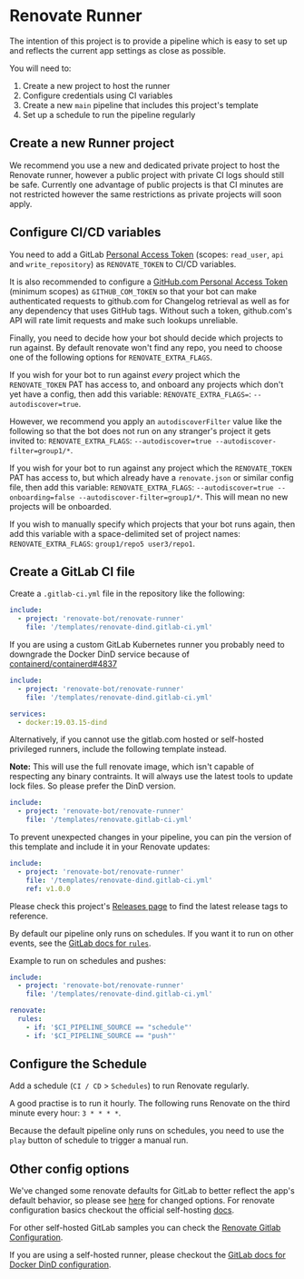 # Renovate Runner

The intention of this project is to provide a pipeline which is easy to set up and reflects the current app settings as close as possible.

You will need to:

1. Create a new project to host the runner
2. Configure credentials using CI variables
3. Create a new `main` pipeline that includes this project's template
4. Set up a schedule to run the pipeline regularly

## Create a new Runner project

We recommend you use a new and dedicated private project to host the Renovate runner, however a public project with private CI logs should still be safe.
Currently one advantage of public projects is that CI minutes are not restricted however the same restrictions as private projects will soon apply.

## Configure CI/CD variables

You need to add a GitLab [Personal Access Token](https://docs.gitlab.com/ee/user/profile/personal_access_tokens.html#creating-a-personal-access-token) (scopes: `read_user`, `api` and `write_repository`) as `RENOVATE_TOKEN` to CI/CD variables.

It is also recommended to configure a [GitHub.com Personal Access Token](https://docs.github.com/en/free-pro-team@latest/github/authenticating-to-github/creating-a-personal-access-token) (minimum scopes) as `GITHUB_COM_TOKEN` so that your bot can make authenticated requests to github.com for Changelog retrieval as well as for any dependency that uses GitHub tags.
Without such a token, github.com's API will rate limit requests and make such lookups unreliable.

Finally, you need to decide how your bot should decide which projects to run against.
By default renovate won't find any repo, you need to choose one of the following options for `RENOVATE_EXTRA_FLAGS`.

If you wish for your bot to run against *every* project which the `RENOVATE_TOKEN` PAT has access to, and onboard any projects which don't yet have a config, then add this variable: `RENOVATE_EXTRA_FLAGS=`: `--autodiscover=true`.

However, we recommend you apply an `autodiscoverFilter` value like the following so that the bot does not run on any stranger's project it gets invited to: `RENOVATE_EXTRA_FLAGS`: `--autodiscover=true --autodiscover-filter=group1/*`.

If you wish for your bot to run against any project which the `RENOVATE_TOKEN` PAT has access to, but which already have a `renovate.json` or similar config file, then add this variable: `RENOVATE_EXTRA_FLAGS`: `--autodiscover=true --onboarding=false --autodiscover-filter=group1/*`. This will mean no new projects will be onboarded.

If you wish to manually specify which projects that your bot runs again, then add this variable with a space-delimited set of project names: `RENOVATE_EXTRA_FLAGS`: `group1/repo5 user3/repo1`.

## Create a GitLab CI file

Create a `.gitlab-ci.yml` file in the repository like the following:

```yaml
include:
  - project: 'renovate-bot/renovate-runner'
    file: '/templates/renovate-dind.gitlab-ci.yml'
```

If you are using a custom GitLab Kubernetes runner you probably need to downgrade the Docker DinD service because of [containerd/containerd#4837](https://github.com/containerd/containerd/issues/4837)

```yaml
include:
  - project: 'renovate-bot/renovate-runner'
    file: '/templates/renovate-dind.gitlab-ci.yml'

services:
  - docker:19.03.15-dind
```

Alternatively, if you cannot use the gitlab.com hosted or self-hosted privileged runners, include the following template instead.

**Note:** This will use the full renovate image, which isn't capable of respecting any binary contraints.
It will always use the latest tools to update lock files.
So please prefer the DinD version.

```yaml
include:
  - project: 'renovate-bot/renovate-runner'
    file: '/templates/renovate.gitlab-ci.yml'
```

To prevent unexpected changes in your pipeline, you can pin the version of this template and include it in your Renovate updates:

```yaml
include:
  - project: 'renovate-bot/renovate-runner'
    file: '/templates/renovate-dind.gitlab-ci.yml'
    ref: v1.0.0
```

Please check this project's [Releases page](https://gitlab.com/renovate-bot/renovate-runner/-/releases)
to find the latest release tags to reference.

By default our pipeline only runs on schedules.
If you want it to run on other events, see the [GitLab docs for `rules`](https://docs.gitlab.com/ee/ci/yaml/#rules).

Example to run on schedules and pushes:

```yaml
include:
  - project: 'renovate-bot/renovate-runner'
    file: '/templates/renovate-dind.gitlab-ci.yml'

renovate:
  rules:
    - if: '$CI_PIPELINE_SOURCE == "schedule"'
    - if: '$CI_PIPELINE_SOURCE == "push"'
``` 

## Configure the Schedule

Add a schedule (`CI / CD` > `Schedules`) to run Renovate regularly.

A good practise is to run it hourly. The following runs Renovate on the third minute every hour: `3 * * * *`.

Because the default pipeline only runs on schedules, you need to use the `play` button of schedule to trigger a manual run.

## Other config options

We've changed some renovate defaults for GitLab to better reflect the app's default behavior, so please see [here](./templates/_common.gitlab-ci.yml#L1) for changed options.
For renovate configuration basics checkout the official self-hosting [docs](https://docs.renovatebot.com/self-hosting/#configuration).

For other self-hosted GitLab samples you can check the [Renovate Gitlab Configuration](https://github.com/renovatebot/docker-renovate/blob/HEAD/docs/gitlab.md).

If you are using a self-hosted runner, please checkout the [GitLab docs for Docker DinD configuration](https://docs.gitlab.com/ee/ci/docker/using_docker_build.html#use-the-docker-executor-with-the-docker-image-docker-in-docker).

